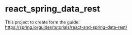 # react_spring_data_rest
This project to create form the guide: https://spring.io/guides/tutorials/react-and-spring-data-rest/
